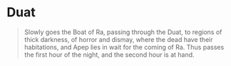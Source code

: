 # Duat

> Slowly goes the Boat of Ra, passing through the Duat, to regions of thick darkness, of horror and dismay, where the dead have their habitations, and Apep lies in wait for the coming of Ra. Thus passes the first hour of the night, and the second hour is at hand.
